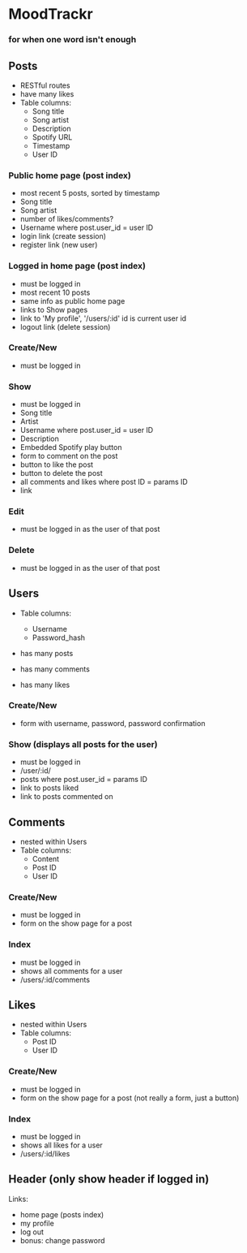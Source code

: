 # MoodTrackr
### for when one word isn't enough

## Posts
- RESTful routes
- have many likes
- Table columns: 
	* Song title
	* Song artist
	* Description
	* Spotify URL
	* Timestamp
	* User ID

### Public home page (post index)
- most recent 5 posts, sorted by timestamp
- Song title
- Song artist
- number of likes/comments?
- Username where post.user_id = user ID
- login link (create session)
- register link (new user)

### Logged in home page (post index)
- must be logged in
- most recent 10 posts
- same info as public home page
- links to Show pages
- link to 'My profile', '/users/:id' id is current user id
- logout link (delete session)

### Create/New
- must be logged in

### Show
- must be logged in
- Song title
- Artist
- Username where post.user_id = user ID
- Description
- Embedded Spotify play button
- form to comment on the post
- button to like the post
- button to delete the post
- all comments and likes where post ID = params ID
- link 

### Edit
- must be logged in as the user of that post

### Delete
- must be logged in as the user of that post



## Users
- Table columns:
	* Username
	* Password_hash

- has many posts
- has many comments
- has many likes

### Create/New 
- form with username, password, password confirmation

### Show (displays all posts for the user)
- must be logged in
- /user/:id/
- posts where post.user_id = params ID
- link to posts liked
- link to posts commented on



## Comments
- nested within Users
- Table columns:
	* Content
	* Post ID
	* User ID

### Create/New
- must be logged in
- form on the show page for a post

### Index
- must be logged in
- shows all comments for a user
- /users/:id/comments



## Likes
- nested within Users
- Table columns:
	* Post ID
	* User ID

### Create/New
- must be logged in
- form on the show page for a post (not really a form, just a button)

### Index
- must be logged in
- shows all likes for a user
- /users/:id/likes


## Header (only show header if logged in)
Links:
- home page (posts index)
- my profile
- log out
- bonus: change password

